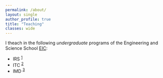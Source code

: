 ```yaml
---
permalink: /about/
layout: single
author_profile: true
title: "Teaching"
classes: wide
---
```


I theach in the following *undergraduate* programs of the Engineering and Science School [EIC]:

- IRS <sup>[1]</sup> 
- ITC <sup>[2]</sup>
- IMD <sup>[3]</sup>


[EIC]: https://tec.mx/es
[1]: https://tec.mx/es
[2]: https://tec.mx/es
[3]: https://tec.mx/es